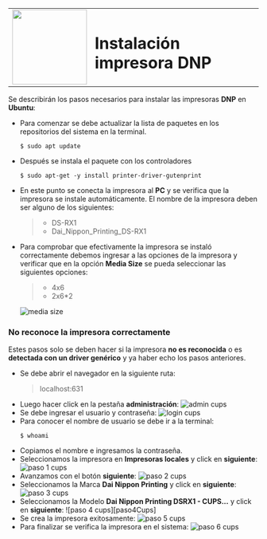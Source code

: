 <table>
  <tr>
    <td><img width="150px" src="./img/logo-takub.svg"></td>
    <td><h1>Instalación impresora DNP</h1></td>
  </tr>
</table>

Se describirán los pasos necesarios para instalar las impresoras **DNP** en **Ubuntu**:

- Para comenzar se debe actualizar la lista de paquetes en los repositorios del sistema en la terminal.
  ```ShellSession
  $ sudo apt update
  ```
- Después se instala el paquete con los controladores
  ```ShellSession
  $ sudo apt-get -y install printer-driver-gutenprint
  ```
- En este punto se conecta la impresora al **PC** y se verifica que la impresora se instale automáticamente. El nombre de la impresora deben ser alguno de los siguientes:
  > - DS-RX1
  > - Dai_Nippon_Printing_DS-RX1
- Para comprobar que efectivamente la impresora se instaló correctamente debemos ingresar a las opciones de la impresora y verificar que en la opción **Media Size** se pueda seleccionar las siguientes opciones:
  > - 4x6
  > - 2x6*2

  ![media size][mediaSize]

### No reconoce la impresora correctamente

Estes pasos solo se deben hacer si la impresora **no es reconocida** o es **detectada con un driver genérico** y ya haber echo los pasos anteriores.

- Se debe abrir el navegador en la siguiente ruta:
  > localhost:631
- Luego hacer click en la pestaña **administración**:
  ![admin cups][adminCups]
- Se debe ingresar el usuario y contraseña:
  ![login cups][loginCups]
- Para conocer el nombre de usuario se debe ir a la terminal:
  ```ShellSession
  $ whoami
  ```
- Copiamos el nombre e ingresamos la contraseña.
- Seleccionamos la impresora en **Impresoras locales** y click en **siguiente**:
  ![paso 1 cups][paso1Cups]
- Avanzamos con el botón **siguiente**:
  ![paso 2 cups][paso2Cups]
- Seleccionamos la Marca **Dai Nippon Printing** y click en **siguiente**:
  ![paso 3 cups][paso3Cups]
- Seleccionamos la Modelo **Dai Nippon Printing DSRX1 - CUPS...** y click en **siguiente**:
  ![paso 4 cups][paso4Cups]
- Se crea la impresora exitosamente:
  ![paso 5 cups][paso5Cups]
- Para finalizar se verifica la impresora en el sistema:
  ![paso 6 cups][paso6Cups]

[mediaSize]: ./img/media-size-DS-RX1.png
[adminCups]: ./img/admin-cups.png
[loginCups]: ./img/login-cups.png
[paso1Cups]: ./img/paso-1-cups.png
[paso2Cups]: ./img/paso-2-cups.png
[paso3Cups]: ./img/paso-3-cups.png
[paso5Cups]: ./img/paso-5-cups.png
[paso6Cups]: ./img/paso-6-cups.png